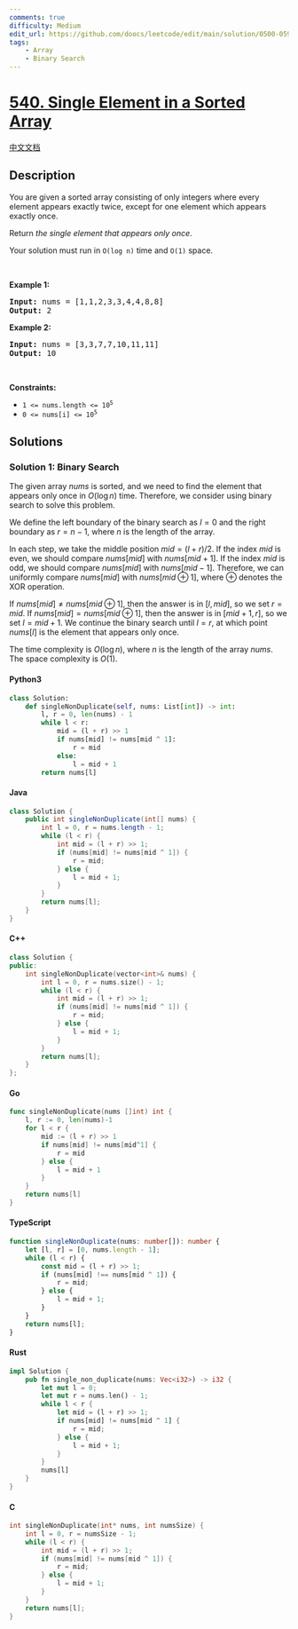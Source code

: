 ```yaml
---
comments: true
difficulty: Medium
edit_url: https://github.com/doocs/leetcode/edit/main/solution/0500-0599/0540.Single%20Element%20in%20a%20Sorted%20Array/README_EN.md
tags:
    - Array
    - Binary Search
---
```


<!-- problem:start -->

# [540. Single Element in a Sorted Array](https://leetcode.com/problems/single-element-in-a-sorted-array)

[中文文档](/solution/0500-0599/0540.Single%20Element%20in%20a%20Sorted%20Array/README.md)

## Description

<!-- description:start -->

<p>You are given a sorted array consisting of only integers where every element appears exactly twice, except for one element which appears exactly once.</p>

<p>Return <em>the single element that appears only once</em>.</p>

<p>Your solution must run in <code>O(log n)</code> time and <code>O(1)</code> space.</p>

<p>&nbsp;</p>
<p><strong class="example">Example 1:</strong></p>
<pre><strong>Input:</strong> nums = [1,1,2,3,3,4,4,8,8]
<strong>Output:</strong> 2
</pre><p><strong class="example">Example 2:</strong></p>
<pre><strong>Input:</strong> nums = [3,3,7,7,10,11,11]
<strong>Output:</strong> 10
</pre>
<p>&nbsp;</p>
<p><strong>Constraints:</strong></p>

<ul>
	<li><code>1 &lt;= nums.length &lt;= 10<sup>5</sup></code></li>
	<li><code>0 &lt;= nums[i] &lt;= 10<sup>5</sup></code></li>
</ul>

<!-- description:end -->

## Solutions

<!-- solution:start -->

### Solution 1: Binary Search

The given array $\textit{nums}$ is sorted, and we need to find the element that appears only once in $\textit{O}(\log n)$ time. Therefore, we consider using binary search to solve this problem.

We define the left boundary of the binary search as $\textit{l} = 0$ and the right boundary as $\textit{r} = n - 1$, where $n$ is the length of the array.

In each step, we take the middle position $\textit{mid} = (l + r) / 2$. If the index $\textit{mid}$ is even, we should compare $\textit{nums}[\textit{mid}]$ with $\textit{nums}[\textit{mid} + 1]$. If the index $\textit{mid}$ is odd, we should compare $\textit{nums}[\textit{mid}]$ with $\textit{nums}[\textit{mid} - 1]$. Therefore, we can uniformly compare $\textit{nums}[\textit{mid}]$ with $\textit{nums}[\textit{mid} \oplus 1]$, where $\oplus$ denotes the XOR operation.

If $\textit{nums}[\textit{mid}] \neq \textit{nums}[\textit{mid} \oplus 1]$, then the answer is in $[\textit{l}, \textit{mid}]$, so we set $\textit{r} = \textit{mid}$. If $\textit{nums}[\textit{mid}] = \textit{nums}[\textit{mid} \oplus 1]$, then the answer is in $[\textit{mid} + 1, \textit{r}]$, so we set $\textit{l} = \textit{mid} + 1$. We continue the binary search until $\textit{l} = \textit{r}$, at which point $\textit{nums}[\textit{l}]$ is the element that appears only once.

The time complexity is $\textit{O}(\log n)$, where $n$ is the length of the array $\textit{nums}$. The space complexity is $\textit{O}(1)$.

<!-- tabs:start -->

#### Python3

```python
class Solution:
    def singleNonDuplicate(self, nums: List[int]) -> int:
        l, r = 0, len(nums) - 1
        while l < r:
            mid = (l + r) >> 1
            if nums[mid] != nums[mid ^ 1]:
                r = mid
            else:
                l = mid + 1
        return nums[l]
```

#### Java

```java
class Solution {
    public int singleNonDuplicate(int[] nums) {
        int l = 0, r = nums.length - 1;
        while (l < r) {
            int mid = (l + r) >> 1;
            if (nums[mid] != nums[mid ^ 1]) {
                r = mid;
            } else {
                l = mid + 1;
            }
        }
        return nums[l];
    }
}
```

#### C++

```cpp
class Solution {
public:
    int singleNonDuplicate(vector<int>& nums) {
        int l = 0, r = nums.size() - 1;
        while (l < r) {
            int mid = (l + r) >> 1;
            if (nums[mid] != nums[mid ^ 1]) {
                r = mid;
            } else {
                l = mid + 1;
            }
        }
        return nums[l];
    }
};
```

#### Go

```go
func singleNonDuplicate(nums []int) int {
	l, r := 0, len(nums)-1
	for l < r {
		mid := (l + r) >> 1
		if nums[mid] != nums[mid^1] {
			r = mid
		} else {
			l = mid + 1
		}
	}
	return nums[l]
}
```

#### TypeScript

```ts
function singleNonDuplicate(nums: number[]): number {
    let [l, r] = [0, nums.length - 1];
    while (l < r) {
        const mid = (l + r) >> 1;
        if (nums[mid] !== nums[mid ^ 1]) {
            r = mid;
        } else {
            l = mid + 1;
        }
    }
    return nums[l];
}
```

#### Rust

```rust
impl Solution {
    pub fn single_non_duplicate(nums: Vec<i32>) -> i32 {
        let mut l = 0;
        let mut r = nums.len() - 1;
        while l < r {
            let mid = (l + r) >> 1;
            if nums[mid] != nums[mid ^ 1] {
                r = mid;
            } else {
                l = mid + 1;
            }
        }
        nums[l]
    }
}
```

#### C

```c
int singleNonDuplicate(int* nums, int numsSize) {
    int l = 0, r = numsSize - 1;
    while (l < r) {
        int mid = (l + r) >> 1;
        if (nums[mid] != nums[mid ^ 1]) {
            r = mid;
        } else {
            l = mid + 1;
        }
    }
    return nums[l];
}
```

<!-- tabs:end -->

<!-- solution:end -->

<!-- problem:end -->
